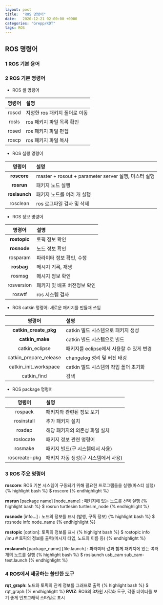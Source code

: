 ```yaml
---
layout: post
title:  "ROS 명령어"
date:   2020-12-21 02:00:00 +0900
categories: "Grepp/KDT"
tags: ROS
---
```


## ROS 명령어

### 1 ROS 기본 용어

### 2 ROS 기본 명령어
- ROS 셸 명령어

| 명령어 | 설명 |
| :-: | :- |
| roscd | 지정한 ros 패키지 폴더로 이동 |
| rosls | ros 패키지 파일 목록 확인 |
| rosed | ros 패키지 파일 편집 |
| roscp | ros 패키지 파일 복사 |

- ROS 실행 명령어

| 명령어 | 설명 |
| :-: | :- |
| **roscore** | master + rosout + parameter server 실행, 마스터 실행 |
| **rosrun** | 패키지 노드 실행 |
| **roslaunch** | 패키지 노드를 여러 개 실행 |
| rosclean | ros 로그파일 검사 및 삭제 |

- ROS 정보 명령어

| 명령어 | 설명 |
| :-: | :- |
| **rostopic** | 토픽 정보 확인 |
| **rosnode** | 노드 정보 확인 |
| rosparam | 파라미터 정보 확인, 수정 |
| **rosbag** | 메시지 기록, 재생 |
| rosmsg | 메시지 정보 확인 |
| rosversion | 패키지 및 배포 버전정보 확인 |
| roswtf | ros 시스템 검사 |

- ROS catkin 명령어: 새로운 패키지를 만들때 쓰임

| 명령어 | 설명 |
| :-: | :- |
| **catkin_create_pkg** | catkin 빌드 시스템으로 패키지 생성 |
| **catkin_make** | catkin 빌드 시스템으로 빌드 |
| catkin_eclipse | 패키지를 eclipse에서 사용할 수 있게 변경 |
| catkin_prepare_release | changelog 정리 및 버전 태깅 |
| catkin_init_workspace | catkin 빌드 시스템의 작업 폴더 초기화 |
| catkin_find | 검색 |

- ROS package 명령어

| 명령어 | 설명 |
| :-: | :- |
| rospack | 패키지와 관련된 정보 보기 |
| rosinstall | 추가 패키지 설치 |
| rosdep | 해당 패키지의 의존성 파일 설치 |
| roslocate | 패키지 정보 관련 명령어 |
| rosmake | 패키지 빌드(구 시스템에서 사용) |
| roscreate-pkg | 패키지 자동 생성(구 시스템에서 사용) |

### 3 ROS 주요 명령어
**roscore**: ROS 기본 시스템이 구동되기 위해 필요한 프로그램들을 실행(마스터 실행)
{% highlight bash %}
$ roscore
{% endhighlight %}

**rosrun** [package name] [node_name] : 패키지에 있는 노드를 선택 실행
{% highlight bash %}
$ rosrun turtlesim turtlesim_node
{% endhighlight %}

**rosnode** [info...] : 노드의 정보를 표시 (발행, 구독 정보)
{% highlight bash %}
$ rosnode info node_name
{% endhighlight %}

**rostopic** [option]: 토픽의 정보를 표시
{% highlight bash %}
$ rostopic info /imu    # 토픽의 정보를 출력(메시지 타입, 노드의 이름 등)
{% endhighlight %}

**roslaunch** [package_name] [file.launch] : 파라미터 값과 함께 패키지에 있는 여러개의 노드를 실행
{% highlight bash %}
$ roslaunch usb_cam sub_cam-test.launch
{% endhighlight %}


### 4 ROS에서 제공하는 쓸만한 도구
**rqt_graph**:  노드와 토픽의 관계 정보를 그래프로 출력
{% highlight bash %}
$ rqt_graph
{% endhighlight %}
**RVIZ**:  ROS의 3차원 시각화 도구, 각종 데이터를 보기 좋게 인포그래픽 스타일로 표시
